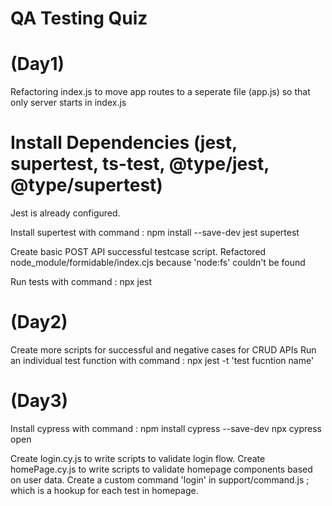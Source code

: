 # QA Testing Quiz

# (Day1)
Refactoring index.js to move app routes to a seperate file (app.js) so that only server starts in index.js
# Install Dependencies (jest, supertest, ts-test, @type/jest, @type/supertest)
Jest is already configured. 

Install supertest with command : npm install --save-dev jest supertest

Create basic POST API successful testcase script.
Refactored node_module/formidable/index.cjs because 'node:fs' couldn't be found 

Run tests with command : npx jest

# (Day2)
Create more scripts for successful and negative cases for CRUD APIs
Run an individual test function with command : npx jest -t 'test fucntion name'

# (Day3)
Install cypress with command : 
npm install cypress --save-dev
npx cypress open

Create login.cy.js to write scripts to validate login flow. 
Create homePage.cy.js to write scripts to validate homepage components based on user data.
Create a custom command 'login' in support/command.js ; which is a hookup for each test in homepage.